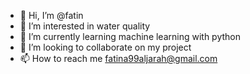 - 👋 Hi, I’m @fatin
- 👀 I’m interested in water quality 
- 🌱 I’m currently learning machine learning with python
- 💞️ I’m looking to collaborate on my project
- 📫 How to reach me fatina99aljarah@gmail.com

<!---
fatina9/fatina9 is a ✨ special ✨ repository because its `README.md` (this file) appears on your GitHub profile.
You can click the Preview link to take a look at your changes.
--->
